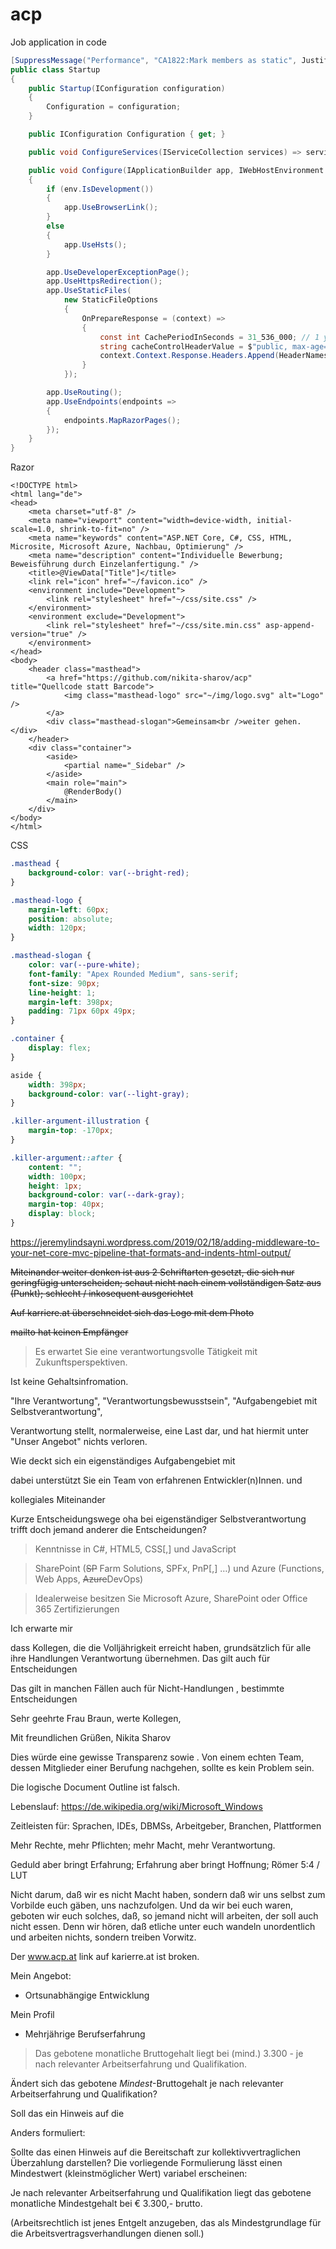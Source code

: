 # acp

Job application in code

```csharp
[SuppressMessage("Performance", "CA1822:Mark members as static", Justification = "Required")]
public class Startup
{
    public Startup(IConfiguration configuration)
    {
        Configuration = configuration;
    }

    public IConfiguration Configuration { get; }

    public void ConfigureServices(IServiceCollection services) => services.AddRazorPages();

    public void Configure(IApplicationBuilder app, IWebHostEnvironment env)
    {
        if (env.IsDevelopment())
        {
            app.UseBrowserLink();
        }
        else
        {
            app.UseHsts();
        }

        app.UseDeveloperExceptionPage();
        app.UseHttpsRedirection();
        app.UseStaticFiles(
            new StaticFileOptions
            {
                OnPrepareResponse = (context) =>
                {
                    const int CachePeriodInSeconds = 31_536_000; // 1 year
                    string cacheControlHeaderValue = $"public, max-age={CachePeriodInSeconds}";
                    context.Context.Response.Headers.Append(HeaderNames.CacheControl, cacheControlHeaderValue);
                }
            });

        app.UseRouting();
        app.UseEndpoints(endpoints =>
        {
            endpoints.MapRazorPages();
        });
    }
}
```

Razor

```cshtml
<!DOCTYPE html>
<html lang="de">
<head>
    <meta charset="utf-8" />
    <meta name="viewport" content="width=device-width, initial-scale=1.0, shrink-to-fit=no" />
    <meta name="keywords" content="ASP.NET Core, C#, CSS, HTML, Microsite, Microsoft Azure, Nachbau, Optimierung" />
    <meta name="description" content="Individuelle Bewerbung; Beweisführung durch Einzelanfertigung." />
    <title>@ViewData["Title"]</title>
    <link rel="icon" href="~/favicon.ico" />
    <environment include="Development">
        <link rel="stylesheet" href="~/css/site.css" />
    </environment>
    <environment exclude="Development">
        <link rel="stylesheet" href="~/css/site.min.css" asp-append-version="true" />
    </environment>
</head>
<body>
    <header class="masthead">
        <a href="https://github.com/nikita-sharov/acp" title="Quellcode statt Barcode">
            <img class="masthead-logo" src="~/img/logo.svg" alt="Logo" />
        </a>        
        <div class="masthead-slogan">Gemeinsam<br />weiter gehen.</div>
    </header>
    <div class="container">
        <aside>
            <partial name="_Sidebar" />
        </aside>
        <main role="main">
            @RenderBody()
        </main>
    </div>
</body>
</html>
```

CSS

```css
.masthead {
    background-color: var(--bright-red);
}

.masthead-logo {
    margin-left: 60px;
    position: absolute;
    width: 120px;
}

.masthead-slogan {
    color: var(--pure-white);
    font-family: "Apex Rounded Medium", sans-serif;
    font-size: 90px;
    line-height: 1;
    margin-left: 398px;
    padding: 71px 60px 49px;
}

.container {
    display: flex;
}

aside {
    width: 398px;
    background-color: var(--light-gray);
}

.killer-argument-illustration {
    margin-top: -170px;
}

.killer-argument::after {
    content: "";
    width: 100px;
    height: 1px;
    background-color: var(--dark-gray);
    margin-top: 40px;
    display: block;
}
```


https://jeremylindsayni.wordpress.com/2019/02/18/adding-middleware-to-your-net-core-mvc-pipeline-that-formats-and-indents-html-output/

~~Miteinander weiter denken ist aus 2 Schriftarten gesetzt, die sich nur geringfügig unterscheiden; schaut nicht nach einem vollständigen Satz aus (Punkt); schlecht / inkosequent ausgerichtet~~

~~Auf karriere.at überschneidet sich das Logo mit dem Photo~~

~~mailto hat keinen Empfänger~~

> Es erwartet Sie eine verantwortungsvolle Tätigkeit mit Zukunftsperspektiven.

Ist keine Gehaltsinfromation.

"Ihre Verantwortung", "Verantwortungsbewusstsein", "Aufgabengebiet mit Selbstverantwortung",

Verantwortung stellt, normalerweise, eine Last dar, und hat hiermit unter "Unser Angebot" nichts verloren.

Wie deckt sich ein eigenständiges Aufgabengebiet mit 

dabei unterstützt Sie ein Team von erfahrenen Entwickler(n)Innen. und

kollegiales Miteinander

Kurze Entscheidungswege oha bei eigenständiger Selbstverantwortung trifft doch jemand anderer die Entscheidungen?

> Kenntnisse in C#, HTML5, CSS[,] und JavaScript

> SharePoint (~~SP~~ Farm Solutions, SPFx, PnP[,] …) und Azure (Functions, Web Apps, ~~Azure~~DevOps)

> Idealerweise besitzen Sie Microsoft Azure, SharePoint oder Office 365 Zertifizierungen



Ich erwarte mir

dass Kollegen, die die Volljährigkeit erreicht haben, grundsätzlich für alle ihre Handlungen Verantwortung übernehmen. Das gilt auch für Entscheidungen

Das gilt in manchen Fällen auch für Nicht-Handlungen
, bestimmte Entscheidungen




Sehr geehrte Frau Braun,
werte Kollegen,


Mit freundlichen Grüßen,
Nikita Sharov


Dies würde eine gewisse Transparenz sowie . Von einem echten Team, dessen Mitglieder einer Berufung nachgehen, sollte es kein Problem sein.

Die logische Document Outline ist falsch.

Lebenslauf: https://de.wikipedia.org/wiki/Microsoft_Windows

Zeitleisten für: Sprachen, IDEs, DBMSs, Arbeitgeber, Branchen, Plattformen

Mehr Rechte, mehr Pflichten; mehr Macht, mehr Verantwortung.

Geduld aber bringt Erfahrung; Erfahrung aber bringt Hoffnung; Römer 5:4 / LUT

Nicht darum, daß wir es nicht Macht haben, sondern daß wir uns selbst zum Vorbilde euch gäben, uns nachzufolgen. Und da wir bei euch waren, geboten wir euch solches, daß, so jemand nicht will arbeiten, der soll auch nicht essen. Denn wir hören, daß etliche unter euch wandeln unordentlich und arbeiten nichts, sondern treiben Vorwitz.

Der www.acp.at link auf karierre.at ist broken.

Mein Angebot:

- Ortsunabhängige Entwicklung

Mein Profil

- Mehrjährige Berufserfahrung

> Das gebotene monatliche Bruttogehalt liegt bei (mind.) 3.300 - je nach relevanter Arbeitserfahrung und Qualifikation.

Ändert sich das gebotene *Mindest*-Bruttogehalt je nach relevanter Arbeitserfahrung und Qualifikation?

Soll das ein Hinweis auf die

Anders formuliert:  

Sollte das einen Hinweis auf die Bereitschaft zur kollektivvertraglichen Überzahlung darstellen? Die vorliegende Formulierung lässt einen Mindestwert (kleinstmöglicher Wert) variabel erscheinen:

Je nach relevanter Arbeitserfahrung und Qualifikation liegt das gebotene monatliche Mindestgehalt bei € 3.300,- brutto.

(Arbeitsrechtlich ist jenes Entgelt anzugeben, das als Mindestgrundlage für die Arbeitsvertragsverhandlungen dienen soll.)